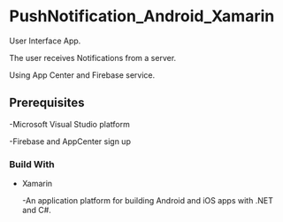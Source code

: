 # PushNotification_Android_Xamarin

User Interface App.

The user receives Notifications from a server. 

Using App Center and Firebase service.

## Prerequisites

-Microsoft Visual Studio platform

-Firebase and AppCenter sign up

### Build With

* Xamarin 
    
    -An application platform for building Android and iOS apps with .NET and C#.



